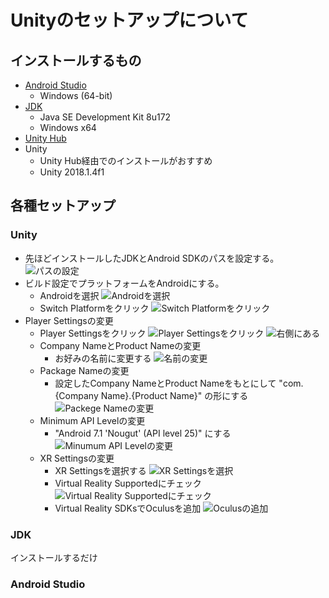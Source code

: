 # Unityのセットアップについて

## インストールするもの

* [Android Studio](https://developer.android.com/studio/?hl=ja#downloads)
  * Windows (64-bit)
* [JDK](http://www.oracle.com/technetwork/java/javase/downloads/jdk8-downloads-2133151.html)
  * Java SE Development Kit 8u172
  * Windows x64
* [Unity Hub](https://unity3d.com/jp/get-unity/download)
* Unity
  * Unity Hub経由でのインストールがおすすめ
  * Unity 2018.1.4f1

## 各種セットアップ

### Unity

* 先ほどインストールしたJDKとAndroid SDKのパスを設定する。
  ![パスの設定](./img/path.png)
* ビルド設定でプラットフォームをAndroidにする。
  * Androidを選択
    ![Androidを選択](./img/select_android.png)
  * Switch Platformをクリック
    ![Switch Platformをクリック](./img/click_switch_platform.png)
* Player Settingsの変更
  * Player Settingsをクリック
    ![Player Settingsをクリック](./img/click_player_settings.png)
    ![右側にある](./img/is_player_settings.png)
  * Company NameとProduct Nameの変更
    * お好みの名前に変更する
      ![名前の変更](./img/change_name.png)
  * Package Nameの変更
    * 設定したCompany NameとProduct Nameをもとにして "com.{Company Name}.{Product Name}" の形にする
      ![Packege Nameの変更](./img/change_package_name.png)
  * Minimum API Levelの変更
    * "Android 7.1 'Nougut' (API level 25)" にする
      ![Minumum API Levelの変更](./img/change_minimum_api_level)
  * XR Settingsの変更
    * XR Settingsを選択する
      ![XR Settingsを選択](./img/select_xr_settings.png)
    * Virtual Reality Supportedにチェック
      ![Virtual Reality Supportedにチェック](./img/check_virtual_reality_supported.png)
    * Virtual Reality SDKsでOculusを追加
      ![Oculusの追加](./img/add_oculus.png)

### JDK

インストールするだけ

### Android Studio